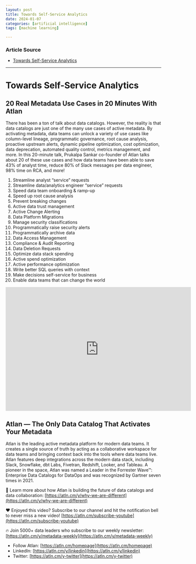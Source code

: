 ```yaml
---
layout: post
title: Towards Self-Service Analytics 
date: 2024-01-07
categories: [artificial intelligence]
tags: [machine learning]

---
```


### Article Source

* [Towards Self-Service Analytics](https://www.youtube.com/watch?v=UhGhXbqWLtc)

---

# Towards Self-Service Analytics
## 20 Real Metadata Use Cases in 20 Minutes With Atlan

There has been a ton of talk about data catalogs. However, the reality is that data catalogs are just one of the many use cases of active metadata. 
By activating metadata, data teams can unlock a variety of use cases like column-level lineage, programmatic governance, root cause analysis, proactive upstream alerts, dynamic pipeline optimization, cost optimization, data deprecation, automated quality control, metrics management, and more. 
In this 20-minute talk, Prukalpa Sankar co-founder of Atlan talks about 20 of these use cases and how data teams have been able to save 43% of analyst time, reduce 80% of Slack messages per data engineer, 98% time on RCA, and more!

1. Streamline analyst “service” requests
2. Streamline data/analytics engineer “service” requests
3. Speed data team onboarding & ramp-up
4. Speed up root cause analysis
5. Prevent breaking changes
6. Active data trust management
7. Active Change Alerting
8. Data Platform Migrations
9. Manage security classifications
10. Programmatically raise security alerts
11. Programmatically archive data
12. Data Access Management
13. Compliance & Audit Reporting
14. Data Deletion Requests
15. Optimize data stack spending
16. Active spend optimization
17. Active performance optimization
18. Write better SQL queries with context
19. Make decisions self-service for business
20. Enable data teams that can change the world

<iframe width="600" height="400" src="https://www.youtube.com/embed/UhGhXbqWLtc?si=wp4poxR7dtnOSWTZ" title="YouTube video player" frameborder="0" allow="accelerometer; autoplay; clipboard-write; encrypted-media; gyroscope; picture-in-picture; web-share" allowfullscreen></iframe>

## Atlan — The Only Data Catalog That Activates Your Metadata
Atlan is the leading active metadata platform for modern data teams. It creates a single source of truth by acting as a collaborative workspace for data teams and bringing context back into the tools where data teams live. Atlan features deep integrations across the modern data stack, including Slack, Snowflake, dbt Labs, Fivetran, Redshift, Looker, and Tableau. A pioneer in the space, Atlan was named a Leader in the Forrester Wave™: Enterprise Data Catalogs for DataOps and was recognized by Gartner seven times in 2021.

🚀  Learn more about how Atlan is building the future of data catalogs and data collaboration: [https://atln.cm/y/why-we-are-different](https://atln.cm/y/why-we-are-different)

❤️ Enjoyed this video? Subscribe to our channel and hit the notification bell to never miss a new video! [https://atln.cm/subscribe-youtube](https://atln.cm/subscribe-youtube)

🔥 Join 5000+ data leaders who subscribe to our weekly newsletter: [https://atln.cm/y/metadata-weekly](https://atln.cm/y/metadata-weekly)

* Follow Atlan: [https://atln.cm/homepage](https://atln.cm/homepage)
* LinkedIn: [https://atln.cm/y/linkedin](https://atln.cm/y/linkedin)
* Twitter: [https://atln.cm/y-twitter](https://atln.cm/y-twitter)

